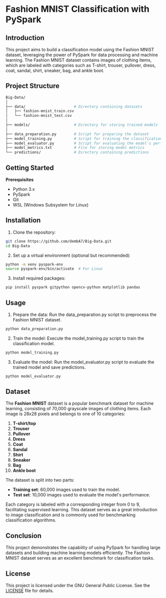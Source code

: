 # Fashion MNIST Classification with PySpark

## Introduction
This project aims to build a classification model using the Fashion MNIST dataset, leveraging the power of PySpark for data processing and machine learning. The Fashion MNIST dataset contains images of clothing items, which are labeled with categories such as T-shirt, trouser, pullover, dress, coat, sandal, shirt, sneaker, bag, and ankle boot.

## Project Structure
```bash
Big-Data/
│
├── data/                      # Directory containing datasets
│   ├── fashion-mnist_train.csv
│   └── fashion-mnist_test.csv
│
├── models/                    # Directory for storing trained models
│
├── data_preparation.py        # Script for preparing the dataset
├── model_training.py          # Script for training the classification model
├── model_evaluator.py         # Script for evaluating the model's performance
├── model_metrics.txt          # File for storing model metrics
└── predictions/               # Directory containing predictions
```

## Getting Started
**Prerequisites**
- Python 3.x
- PySpark
- Git
- WSL (Windows Subsystem for Linux)

## Installation
1. Clone the repository:
```bash
git clone https://github.com/dembA7/Big-Data.git
cd Big-Data
```

2. Set up a virtual environment (optional but recommended): 
```bash
python -m venv pyspark-env
source pyspark-env/bin/activate  # For Linux
```

3. Install required packages:
```bash
pip install pyspark gitpython opencv-python matplotlib pandas
```

## Usage
1. Prepare the data: Run the data_preparation.py script to preprocess the Fashion MNIST dataset.
```bash
python data_preparation.py
```

2. Train the model: Execute the model_training.py script to train the classification model.
```bash
python model_training.py
```

3. Evaluate the model: Run the model_evaluator.py script to evaluate the trained model and save predictions.
```bash
python model_evaluator.py
```

## Dataset

The **Fashion MNIST** dataset is a popular benchmark dataset for machine learning, consisting of 70,000 grayscale images of clothing items. Each image is 28x28 pixels and belongs to one of 10 categories:

1. **T-shirt/top**
2. **Trouser**
3. **Pullover**
4. **Dress**
5. **Coat**
6. **Sandal**
7. **Shirt**
8. **Sneaker**
9. **Bag**
10. **Ankle boot**

The dataset is split into two parts: 

- **Training set**: 60,000 images used to train the model.
- **Test set**: 10,000 images used to evaluate the model's performance.

Each category is labeled with a corresponding integer from 0 to 9, facilitating supervised learning. This dataset serves as a great introduction to image classification and is commonly used for benchmarking classification algorithms.

## Conclusion
This project demonstrates the capability of using PySpark for handling large datasets and building machine learning models efficiently. The Fashion MNIST dataset serves as an excellent benchmark for classification tasks.

## License
This project is licensed under the GNU General Public License. See the [LICENSE](LICENSE) file for details.
